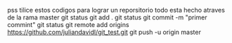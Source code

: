 pss tilice estos codigos para lograr un reporsitorio
todo esta hecho atraves de la rama master 
git status
git add .
git status
git commit -m "primer commint"
git status
git remote add origins https://github.com/juliandavidl/git_test.git
git push -u origin master


